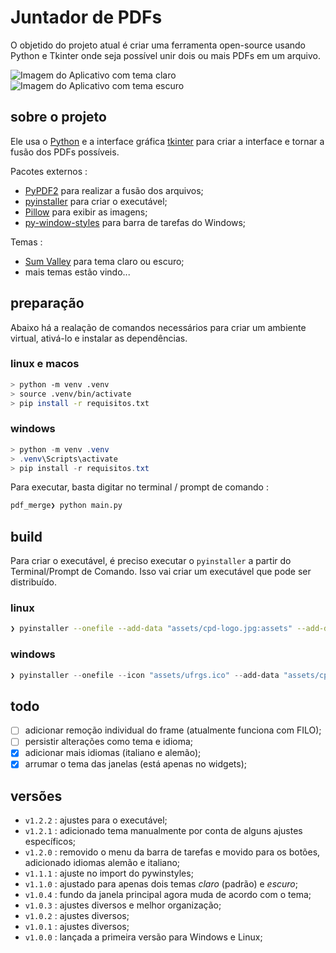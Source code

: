 # Juntador de PDFs

O objetido do projeto atual é criar uma ferramenta open-source usando Python e Tkinter onde seja possível unir dois ou mais PDFs em um arquivo.

![Imagem do Aplicativo com tema claro](images/screenshot_20241107_155739.png.png)
![Imagem do Aplicativo com tema escuro](images/screenshot_20241107_155818.png.png.png)

## sobre o projeto

Ele usa o [Python](https://www.python.org/) e a interface gráfica [tkinter](https://docs.python.org/3/library/tkinter.html) para criar a interface e tornar a fusão dos PDFs possíveis.

Pacotes externos :
- [PyPDF2](https://pypi.org/project/PyPDF2/) para realizar a fusão dos arquivos;
- [pyinstaller](https://pypi.org/project/pyinstaller/) para criar o executável;
- [Pillow](https://pypi.org/project/pillow/) para exibir as imagens;
- [py-window-styles](https://pypi.org/project/pywinstyles/) para barra de tarefas do Windows;

Temas :
- [Sum Valley](https://pypi.org/project/sv-ttk/) para tema claro ou escuro;
- mais temas estão vindo...

## preparação

Abaixo há a realação de comandos necessários para criar um ambiente virtual, ativá-lo e instalar as dependências.

### linux e macos

```bash
> python -m venv .venv
> source .venv/bin/activate
> pip install -r requisitos.txt
```

### windows

```powershell
> python -m venv .venv
> .venv\Scripts\activate
> pip install -r requisitos.txt
```

Para executar, basta digitar no terminal / prompt de comando :

```bash
pdf_merge❯ python main.py
```

## build

Para criar o executável, é preciso executar o `pyinstaller` a partir do Terminal/Prompt de Comando. Isso vai criar um executável que pode ser distribuído.

### linux

```bash
❯ pyinstaller --onefile --add-data "assets/cpd-logo.jpg:assets" --add-data "themes/sv_ttk:themes/sv_ttk" --hidden-import="PIL._tkinter_finder" --noconsole main.py
```

### windows

```powershell
❯ pyinstaller --onefile --icon "assets/ufrgs.ico" --add-data "assets/cpd-logo.jpg;assets" --add-data "themes/sv_ttk;themes/sv_ttk" --add-data "assets/ufrgs.ico;assets" --hidden-import="PIL._tkinter_finder" --noconsole main.py
```

## todo

- [ ] adicionar remoção individual do frame (atualmente funciona com FILO);
- [ ] persistir alterações como tema e idioma;
- [x] adicionar mais idiomas (italiano e alemão);
- [x] arrumar o tema das janelas (está apenas no widgets);

## versões

- `v1.2.2` : ajustes para o executável;
- `v1.2.1` : adicionado tema manualmente por conta de alguns ajustes específicos;
- `v1.2.0` : removido o menu da barra de tarefas e movido para os botões, adicionado idiomas alemão e italiano;
- `v1.1.1` : ajuste no import do pywinstyles;
- `v1.1.0` : ajustado para apenas dois temas *claro* (padrão) e *escuro*;
- `v1.0.4` : fundo da janela principal agora muda de acordo com o tema;
- `v1.0.3` : ajustes diversos e melhor organização;
- `v1.0.2` : ajustes diversos;
- `v1.0.1` : ajustes diversos;
- `v1.0.0` : lançada a primeira versão para Windows e Linux;
